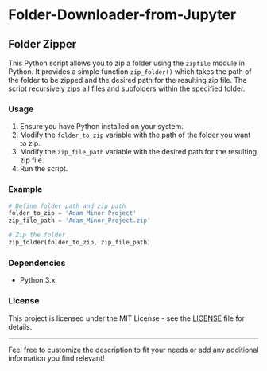 # Folder-Downloader-from-Jupyter
## Folder Zipper

This Python script allows you to zip a folder using the `zipfile` module in Python. It provides a simple function `zip_folder()` which takes the path of the folder to be zipped and the desired path for the resulting zip file. The script recursively zips all files and subfolders within the specified folder.

### Usage
1. Ensure you have Python installed on your system.
2. Modify the `folder_to_zip` variable with the path of the folder you want to zip.
3. Modify the `zip_file_path` variable with the desired path for the resulting zip file.
4. Run the script.

### Example
```python
# Define folder path and zip path
folder_to_zip = 'Adam Minor Project'
zip_file_path = 'Adam_Minor_Project.zip'

# Zip the folder
zip_folder(folder_to_zip, zip_file_path)
```

### Dependencies
- Python 3.x

### License
This project is licensed under the MIT License - see the [LICENSE](LICENSE) file for details.

---

Feel free to customize the description to fit your needs or add any additional information you find relevant!
